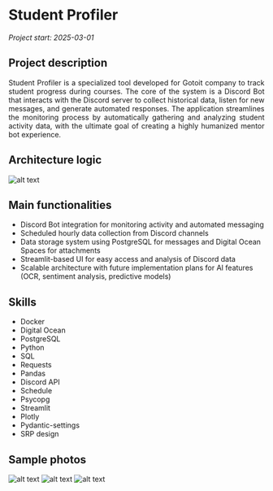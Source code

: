 # Student Profiler

*Project start: 2025-03-01*

## Project description
<div style="text-align: justify;">
Student Profiler is a specialized tool developed for Gotoit company to track student progress during courses. The core of the system is a Discord Bot that interacts with the Discord server to collect historical data, listen for new messages, and generate automated responses. The application streamlines the monitoring process by automatically gathering and analyzing student activity data, with the ultimate goal of creating a highly humanized mentor bot experience.
</div style>

## Architecture logic
![alt text](data/architecture_logic.png)

## Main functionalities
<ul>
  <li>Discord Bot integration for monitoring activity and automated messaging</li>
  <li>Scheduled hourly data collection from Discord channels</li>
  <li>Data storage system using PostgreSQL for messages and Digital Ocean Spaces for attachments</li>
  <li>Streamlit-based UI for easy access and analysis of Discord data</li>
  <li>Scalable architecture with future implementation plans for AI features (OCR, sentiment analysis, predictive models)</li>
</ul>

## Skills
<ul>
  <li>Docker</li>
  <li>Digital Ocean</li>
  <li>PostgreSQL</li>
  <li>Python</li>
  <li>SQL</li>
  <li>Requests</li>
  <li>Pandas</li>
  <li>Discord API</li>
  <li>Schedule</li>
  <li>Psycopg</li>
  <li>Streamlit</li>
  <li>Plotly</li>
  <li>Pydantic-settings</li> 
  <li>SRP design</li>
</ul>

## Sample photos 
![alt text](data/title.png)
![alt text](data/pie.png)
![alt text](data/box.png)



